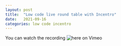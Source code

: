 ```yaml
---
layout: post
title:  "Low code live round table with Incentro"
date:   2021-09-16
categories: low code incentro 
---
```


You can watch the recording ![here on Vimeo](https://vimeo.com/588386859)
